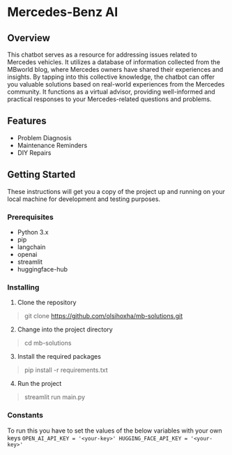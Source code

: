 # Mercedes-Benz AI 

## Overview
This chatbot serves as a resource for addressing issues related to Mercedes vehicles.
It utilizes a database of information collected from the MBworld blog, where Mercedes owners have shared their experiences and insights.
By tapping into this collective knowledge, the chatbot can offer you valuable solutions based on real-world experiences from the Mercedes community.
It functions as a virtual advisor, providing well-informed and practical responses to your Mercedes-related questions and problems.
## Features
- Problem Diagnosis
- Maintenance Reminders
- DIY Repairs

  
## Getting Started

These instructions will get you a copy of the project up and running on your local machine for development and testing purposes.

### Prerequisites

- Python 3.x
- pip
- langchain
- openai
- streamlit
- huggingface-hub

### Installing

1. Clone the repository
> git clone https://github.com/olsihoxha/mb-solutions.git


2. Change into the project directory
> cd mb-solutions


3. Install the required packages
> pip install -r requirements.txt

4. Run the project 
>streamlit run main.py


### Constants 
To run this you have to set the values of the below variables with your own keys
`OPEN_AI_API_KEY = '<your-key>'
HUGGING_FACE_API_KEY = '<your-key>'`